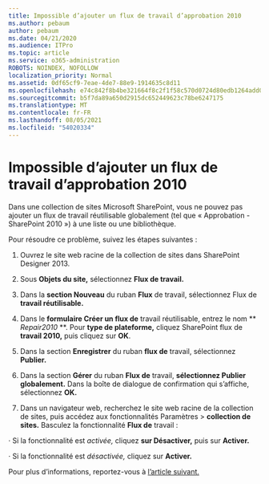```yaml
---
title: Impossible d’ajouter un flux de travail d’approbation 2010
ms.author: pebaum
author: pebaum
ms.date: 04/21/2020
ms.audience: ITPro
ms.topic: article
ms.service: o365-administration
ROBOTS: NOINDEX, NOFOLLOW
localization_priority: Normal
ms.assetid: 0df65cf9-7eae-4de7-88e9-1914635c8d11
ms.openlocfilehash: e74c842f8b4be321664f8c2f1f58c570d0724d80edb1264add0647bf313bc82f
ms.sourcegitcommit: b5f7da89a650d2915dc652449623c78be6247175
ms.translationtype: MT
ms.contentlocale: fr-FR
ms.lasthandoff: 08/05/2021
ms.locfileid: "54020334"
---
```

# <a name="unable-to-add-2010-approval-workflow"></a>Impossible d’ajouter un flux de travail d’approbation 2010

Dans une collection de sites Microsoft SharePoint, vous ne pouvez pas ajouter un flux de travail réutilisable globalement (tel que « Approbation - SharePoint 2010 ») à une liste ou une bibliothèque.
  
Pour résoudre ce problème, suivez les étapes suivantes : 
  
1. Ouvrez le site web racine de la collection de sites dans SharePoint Designer 2013.
  
2. Sous **Objets du site,** sélectionnez **Flux de travail.** 
  
3. Dans la **section Nouveau** du ruban **Flux** de travail, sélectionnez Flux de **travail réutilisable.** 
  
4. Dans le **formulaire Créer un flux de** travail réutilisable, entrez le nom ** *Repair2010* **. Pour **type de plateforme,** cliquez SharePoint flux de **travail 2010,** puis cliquez sur **OK**. 
  
1. Dans la section **Enregistrer** du ruban **flux de** travail, sélectionnez **Publier.** 
  
2. Dans la section **Gérer** du ruban **Flux de** travail, **sélectionnez Publier globalement.** Dans la boîte de dialogue de confirmation qui s’affiche, sélectionnez **OK.** 
  
3. Dans un navigateur web, recherchez le site web  racine de la collection de sites, puis accédez aux fonctionnalités Paramètres \> **collection de sites.** Basculez la fonctionnalité **Flux de** travail : 
  
· Si la fonctionnalité est *activée,* cliquez **sur Désactiver,** puis sur **Activer.** 
  
· Si la fonctionnalité est *désactivée,* cliquez sur **Activer.** 
  
Pour plus d’informations, reportez-vous à [l’article suivant.](https://go.microsoft.com/fwlink/?linkid=2047770&amp;clcid=0x409)
  

